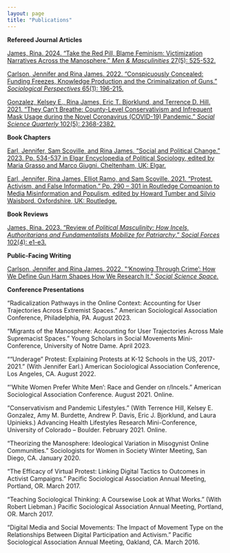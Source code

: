 ```yaml
---
layout: page
title: "Publications"
---
```


**Refereed Journal Articles**  

[James, Rina. 2024. “Take the Red Pill, Blame Feminism: Victimization Narratives Across the Manosphere.” *Men & Masculinities* 27(5): 525-532.](/documents/red_pill.pdf)  

[Carlson, Jennifer and Rina James. 2022. “Conspicuously Concealed: Funding Freezes, Knowledge Production and the Criminalization of Guns.” *Sociological Perspectives* 65(1): 196-215.](/documents/conspicuously_concealed.pdf)  

[Gonzalez, Kelsey E., Rina James, Eric T. Bjorklund, and Terrence D. Hill. 2021. “They Can’t Breathe: County-Level Conservativism and Infrequent Mask Usage during the Novel Coronavirus (COVID-19) Pandemic.” *Social Science Quarterly* 102(5): 2368-2382.](/documents/covid.pdf)  

**Book Chapters**  

[Earl, Jennifer, Sam Scoville, and Rina James. “Social and Political Change.” 2023. Pp. 534-537 in Elgar Encyclopedia of Political Sociology, edited by Maria Grasso and Marco Giugni. Cheltenham, UK: Elgar.](/documents/social_change.pdf)  

[Earl, Jennifer, Rina James, Elliot Ramo, and Sam Scoville. 2021. “Protest, Activism, and False Information.” Pp. 290 – 301 in Routledge Companion to Media Misinformation and Populism, edited by Howard Tumber and Silvio Waisbord. Oxfordshire, UK: Routledge.](/documents/false_information.pdf)  

**Book Reviews**    

[James, Rina. 2023. “Review of *Political Masculinity: How Incels, Authoritarians and Fundamentalists Mobilize for Patriarchy*.” *Social Forces* 102(4): e1-e3.](/documents/review.pdf)  

**Public-Facing Writing**

[Carlson, Jennifer and Rina James. 2022. "‘Knowing Through Crime’: How We Define Gun Harm Shapes How We Research It." *Social Science Space.*](https://www.socialsciencespace.com/2022/06/knowing-through-crime-how-we-define-gun-harm-shapes-how-we-research-it/)

**Conference Presentations** 

“Radicalization Pathways in the Online Context: Accounting for User Trajectories Across Extremist Spaces.” American Sociological Association Conference, Philadelphia, PA. August 2023. 
 
“Migrants of the Manosphere: Accounting for User Trajectories Across Male Supremacist Spaces.” Young Scholars in Social Movements Mini-Conference, University of Notre Dame. April 2023.  
 
““Underage” Protest: Explaining Protests at K-12 Schools in the US, 2017-2021.” (With Jennifer Earl.) American Sociological Association Conference, Los Angeles, CA. August 2022. 

“'White Women Prefer White Men’: Race and Gender on r/Incels.” American Sociological Association Conference. August 2021. Online. 

“Conservativism and Pandemic Lifestyles.” (With Terrence Hill, Kelsey E. Gonzalez, Amy M. Burdette, Andrew P. Davis, Eric J. Bjorklund, and Laura Upinieks.) Advancing Health Lifestyles Research Mini-Conference, University of Colorado – Boulder. February 2021.  Online.

“Theorizing the Manosphere: Ideological Variation in Misogynist Online Communities.” Sociologists for Women in Society Winter Meeting, San Diego, CA. January 2020.

“The Efficacy of Virtual Protest: Linking Digital Tactics to Outcomes in Activist Campaigns.” Pacific Sociological Association Annual Meeting, Portland, OR. March 2017.

“Teaching Sociological Thinking: A Coursewise Look at What Works.” (With Robert Liebman.) Pacific Sociological Association Annual Meeting, Portland, OR. March 2017.

“Digital Media and Social Movements: The Impact of Movement Type on the Relationships Between Digital Participation and Activism.” Pacific Sociological Association Annual Meeting, Oakland, CA. March 2016.

